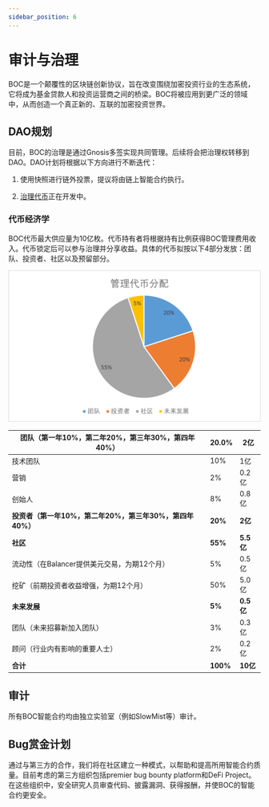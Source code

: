 ```yaml
---
sidebar_position: 6
---
```


# 审计与治理

BOC是一个颠覆性的区块链创新协议，旨在改变围绕加密投资行业的生态系统，它将成为基金贷款人和投资运营商之间的桥梁。BOC将被应用到更广泛的领域中，从而创造一个真正新的、互联的加密投资世界。

## DAO规划

目前，BOC的治理是通过Gnosis多签实现共同管理。后续将会把治理权转移到DAO。DAO计划将根据以下方向进行不断迭代：

1. 使用快照进行链外投票，提议将由链上智能合约执行。

2. [治理代币](appendix#治理币governance-token)正在开发中。

### 代币经济学

BOC代币最大供应量为10亿枚。代币持有者将根据持有比例获得BOC管理费用收入。代币锁定后可以参与治理并分享收益。具体的代币拟按以下4部分发放：团队、投资者、社区以及预留部分。

![管理代币分配](/images/管理代币分配.png)

| **团队（第一年10%，第二年20%，第三年30%，第四年40%）**   | **20.0%**      | **2亿**      |
| -------------------------------------------------------- | ---------- | -------- |
| 技术团队                                                 | 10%      | 1亿      |
| 营销                                                     | 2%       | 0.2亿    |
| 创始人                                                   | 8%         | 0.8亿    |
| **投资者（第一年10%，第二年20%，第三年30%，第四年40%）** | **20%**  | **2亿**  |
| **社区**                                                 | **55%**  | **5.5亿**  |
| 流动性（在Balancer提供美元交易，为期12个月）             | 5%       | 0.5亿    |
| 挖矿（前期投资者收益增强，为期12个月）                   | 50%      | 5.0亿    |
| **未来发展**                                                 | **5%**  | **0.5亿**  |
| 团队（未来招募新加入团队）                               | 3%       | 0.3亿    |
| 顾问（行业内有影响的重要人士）                           | 2%       | 0.2亿    |
| **合计**                                                 | **100%** | **10亿** |

## 审计

所有BOC智能合约均由独立实验室（例如SlowMist等）审计。

## Bug赏金计划

通过与第三方的合作，我们将在社区建立一种模式，以帮助和提高所用智能合约质量。目前考虑的第三方组织包括premier bug bounty platform和DeFi Project。在这些组织中，安全研究人员审查代码、披露漏洞、获得报酬，并使BOC的智能合约更安全。
